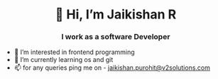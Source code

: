<h1 align="center"> 👋 Hi, I’m Jaikishan R</h1>
<h3 align="center"> I work as a software Developer </h3>

- 👀 I’m interested in frontend programming
- 🌱 I’m currently learning os and git
- 📫 for any queries ping me on - jaikishan.purohit@v2solutions.com


